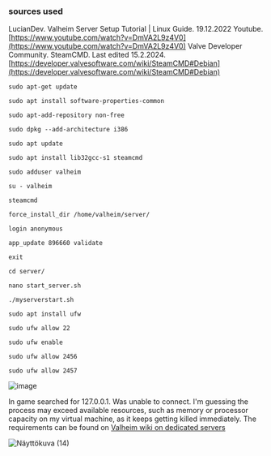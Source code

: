 ### sources used

LucianDev. Valheim Server Setup Tutorial | Linux Guide. 19.12.2022 Youtube. [https://www.youtube.com/watch?v=DmVA2L9z4V0](https://www.youtube.com/watch?v=DmVA2L9z4V0)
Valve Developer Community. SteamCMD. Last edited 15.2.2024. [https://developer.valvesoftware.com/wiki/SteamCMD#Debian](https://developer.valvesoftware.com/wiki/SteamCMD#Debian)

```
sudo apt-get update

sudo apt install software-properties-common

sudo apt-add-repository non-free

sudo dpkg --add-architecture i386

sudo apt update

sudo apt install lib32gcc-s1 steamcmd

sudo adduser valheim

su - valheim

steamcmd

force_install_dir /home/valheim/server/

login anonymous

app_update 896660 validate

exit

cd server/

nano start_server.sh

./myserverstart.sh

sudo apt install ufw

sudo ufw allow 22

sudo ufw enable

sudo ufw allow 2456

sudo ufw allow 2457

```


![image](https://github.com/RonjaVee/Valheim-server/assets/148786247/51be48ce-260e-45b8-a325-377a78062f96)

In game searched for 127.0.0.1. Was unable to connect. I'm guessing the process may exceed available resources, such as memory or processor capacity on my virtual machine, as it keeps getting killed immediately. The requirements can be found on [Valheim wiki on dedicated servers](https://valheim.fandom.com/wiki/Dedicated_servers)

![Näyttökuva (14)](https://github.com/RonjaVee/Valheim-server/assets/148786247/e9e117fb-cd49-4b94-bb46-a2c3a52974f1)





